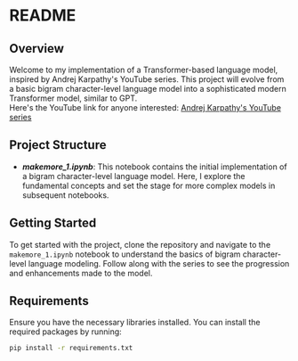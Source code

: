 # README

## Overview

Welcome to my implementation of a Transformer-based language model, inspired by Andrej Karpathy's YouTube series. This project will evolve from a basic bigram character-level language model into a sophisticated modern Transformer model, similar to GPT.  
Here's the YouTube link for anyone interested: [Andrej Karpathy's YouTube series](https://www.youtube.com/playlist?list=PLAqhIrjkxbuWI23v9cThsA9GvCAUhRvKZ)

## Project Structure

- ***makemore_1.ipynb***: This notebook contains the initial implementation of a bigram character-level language model. Here, I explore the fundamental concepts and set the stage for more complex models in subsequent notebooks.

## Getting Started

To get started with the project, clone the repository and navigate to the `makemore_1.ipynb` notebook to understand the basics of bigram character-level language modeling. Follow along with the series to see the progression and enhancements made to the model.

## Requirements

Ensure you have the necessary libraries installed. You can install the required packages by running:

```bash
pip install -r requirements.txt
